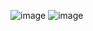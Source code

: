 ![image](https://github.com/user-attachments/assets/07cc8ee9-b8c9-4222-b17c-f39c9c83589b)
![image](https://github.com/user-attachments/assets/38ad0001-5c52-49c7-abe6-5dea74b7bf15)
